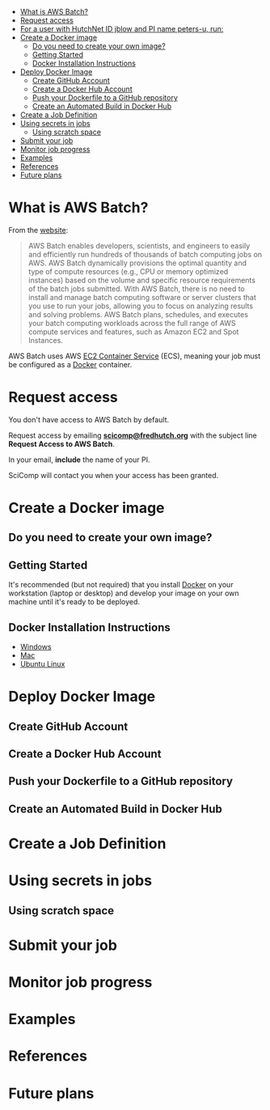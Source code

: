 <div style="display: none;">
Convert to HTML with:

pandoc using-aws-batch-at-fred-hutch.md -o using-aws-batch-at-fred-hutch.html

Then paste into the "Edit source" window at https://bit.ly/AWSBatchAtHutch .

</div>

<!-- TOC depthFrom:1 depthTo:6 withLinks:1 updateOnSave:1 orderedList:0 -->

- [What is AWS Batch?](#what-is-aws-batch)
- [Request access](#request-access)
- [For a user with HutchNet ID jblow and PI name peters-u, run:](#for-a-user-with-hutchnet-id-jblow-and-pi-name-peters-u-run)
- [Create a Docker image](#create-a-docker-image)
	- [Do you need to create your own image?](#do-you-need-to-create-your-own-image)
	- [Getting Started](#getting-started)
	- [Docker Installation Instructions](#docker-installation-instructions)
- [Deploy Docker Image](#deploy-docker-image)
	- [Create GitHub Account](#create-github-account)
	- [Create a Docker Hub Account](#create-a-docker-hub-account)
	- [Push your Dockerfile to a GitHub repository](#push-your-dockerfile-to-a-github-repository)
	- [Create an Automated Build in Docker Hub](#create-an-automated-build-in-docker-hub)
- [Create a Job Definition](#create-a-job-definition)
- [Using secrets in jobs](#using-secrets-in-jobs)
	- [Using scratch space](#using-scratch-space)
- [Submit your job](#submit-your-job)
- [Monitor job progress](#monitor-job-progress)
- [Examples](#examples)
- [References](#references)
- [Future plans](#future-plans)

<!-- /TOC -->

# What is AWS Batch?

From the [website](https://aws.amazon.com/batch/):

> AWS Batch enables developers, scientists, and engineers to easily and efficiently run hundreds of thousands of batch computing jobs on AWS. AWS Batch dynamically provisions the optimal quantity and type of compute resources (e.g., CPU or memory optimized instances) based on the volume and specific resource requirements of the batch jobs submitted. With AWS Batch, there is no need to install and manage batch computing software or server clusters that you use to run your jobs, allowing you to focus on analyzing results and solving problems. AWS Batch plans, schedules, and executes your batch computing workloads across the full range of AWS compute services and features, such as Amazon EC2 and Spot Instances.

AWS Batch uses AWS [EC2 Container Service](https://aws.amazon.com/ecs/) (ECS), meaning your job must be configured as a [Docker](https://www.docker.com/)
container.

# Request access

You don't have access to AWS Batch by default.

Request access by emailing **scicomp@fredhutch.org** with the subject
line **Request Access to AWS Batch**.

In your email, **include** the name of your PI.

SciComp will contact you when your access has been granted.


<div style="display: none;">
scicomp people:

The way to onboard a new user is to do the following:

. /app/local/aws-batch-wrapper/env/bin/activate # start virtual env
/app/local/aws-batch-wrapper/onboarding.py # show help message
# For a user with HutchNet ID jblow and PI name peters-u, run:
/app/local/aws-batch-wrapper/onboarding.py jblow peters-u

This requires some special permissions, you probably need to
authenticate your command-line session with MFA.

</div>


# Create a Docker image

## Do you need to create your own image?

## Getting Started

It's recommended (but not required) that you install
[Docker](https://www.docker.com/) on your workstation (laptop or desktop)
and develop your image on your own machine until it's ready to be deployed.

## Docker Installation Instructions

* [Windows](https://www.docker.com/docker-windows)
* [Mac](https://www.docker.com/docker-mac)
* [Ubuntu Linux](https://www.docker.com/docker-ubuntu)

# Deploy Docker Image

## Create GitHub Account

## Create a Docker Hub Account

## Push your Dockerfile to a GitHub repository

## Create an Automated Build in Docker Hub

# Create a Job Definition

# Using secrets in jobs

## Using scratch space

# Submit your job

# Monitor job progress

# Examples

# References

# Future plans
